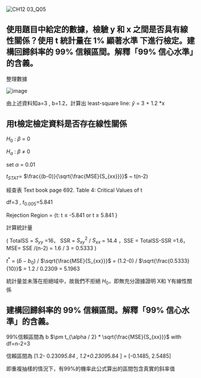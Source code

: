 ![CH12 03_Q05](https://github.com/user-attachments/assets/5e31d150-18c9-4409-91a2-c8442091357a)

使用題目中給定的數據，檢驗 y 和 x 之間是否具有線性關係？使用 t 統計量在 1% 顯著水準 下進行檢定。建構回歸斜率的 99% 信賴區間。解釋「99% 信心水準」的含義。
---

整理數據

![image](https://github.com/user-attachments/assets/4ddef20e-9efd-4b0d-9b49-6cb9ab05ccdb)

由上述資料知a=3 , b=1.2，計算出 least-square line: $\hat{y}$ = 3 + 1.2 *x


用t檢定檢定資料是否存在線性關係
---
$H_0$ : $\beta$ = 0

$H_a$ : $\beta$ $\ne$ 0

set $\alpha$ = 0.01 

$t_{STAT}$= $\frac{(b-0)}{\sqrt{\frac{MSE}{S_{xx}}}}$  ~ t(n-2)

經查表 Text book page 692. Table 4: Critical Values of t

df=3 , $t_{0.005}$=5.841

Rejection Region = {t: t $\le$ -5.841 or t $\ge$ 5.841  }

計算統計量

( TotalSS = $S_{yy}$ =16， SSR = $S_{xy}^2$ / $S_{xx}$ = 14.4 ，SSE = TotalSS-SSR =1.6， MSE= SSE /(n-2) = 1.6 / 3 = 0.5333 )

$t^*$ = $(\hat{b}-b_0)$ / $\sqrt{\frac{MSE}{S_{xx}}}$ = (1.2-0) / $\sqrt{\frac{0.5333}{10}}$ = 1.2 / 0.2309 = 5.1963



統計量並未落在拒絕域中，故我們不拒絕 $H_0$，即無充分證據證明 X和 Y有線性關係


建構回歸斜率的 99% 信賴區間。解釋「99% 信心水準」的含義。
---

99%信賴區間為 b $\pm t_{\alpha / 2} * \sqrt{\frac{MSE}{S_{xx}}}$ with df=n-2=3

信賴區間為 [1.2- 0.2309*5.84 , 1.2+0.2309*5.84 ] = [-0.1485, 2.5485]

即重複抽樣的情況下，有99%的機率此公式算出的區間包含真實的斜率值
